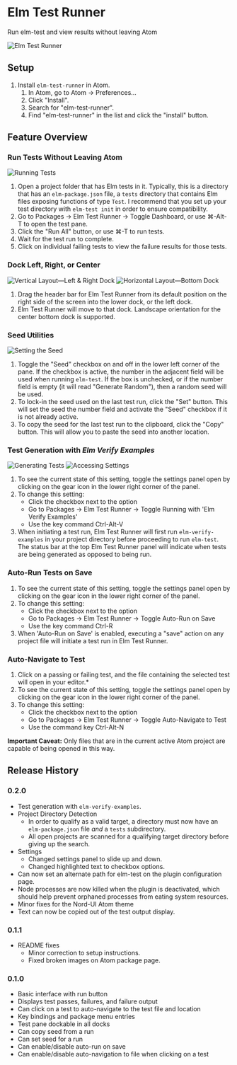 # Elm Test Runner

Run elm-test and view results without leaving Atom

![Elm Test Runner](https://raw.githubusercontent.com/mbuscemi/elm-test-runner/master/images/elm-test-runner-animated-header-only.gif?raw=true)

## Setup

1. Install `elm-test-runner` in Atom.
    1. In Atom, go to Atom → Preferences...
    2. Click "Install".
    3. Search for "elm-test-runner".
    4. Find "elm-test-runner" in the list and click the "install" button.

## Feature Overview

### Run Tests Without Leaving Atom

![Running Tests](https://raw.githubusercontent.com/mbuscemi/elm-test-runner/master/images/menu-example.png?raw=true)

1. Open a project folder that has Elm tests in it. Typically, this is a directory that has an `elm-package.json` file, a `tests` directory that contains Elm files exposing functions of type `Test`. I recommend that you set up your test directory with `elm-test init` in order to ensure compatibility.
2. Go to Packages → Elm Test Runner → Toggle Dashboard, or use ⌘-Alt-T to open the test pane.
3. Click the "Run All" button, or use ⌘-T to run tests.
4. Wait for the test run to complete.
5. Click on individual failing tests to view the failure results for those tests.

### Dock Left, Right, or Center

![Vertical Layout—Left & Right Dock](https://raw.githubusercontent.com/mbuscemi/elm-test-runner/master/images/layout-vertical.png?raw=true)
![Horizontal Layout—Bottom Dock](https://raw.githubusercontent.com/mbuscemi/elm-test-runner/master/images/layout-horizontal.png?raw=true)

1. Drag the header bar for Elm Test Runner from its default position on the right side of the screen into the lower dock, or the left dock.
2. Elm Test Runner will move to that dock. Landscape orientation for the center bottom dock is supported.

### Seed Utilities

![Setting the Seed](https://raw.githubusercontent.com/mbuscemi/elm-test-runner/master/images/set-seed-example.gif?raw=true)

1. Toggle the "Seed" checkbox on and off in the lower left corner of the pane. If the checkbox is active, the number in the adjacent field will be used when running `elm-test`. If the box is unchecked, or if the number field is empty (it will read "Generate Random"), then a random seed will be used.
2. To lock-in the seed used on the last test run, click the "Set" button. This will set the seed the number field and activate the "Seed" checkbox if it is not already active.
3. To copy the seed for the last test run to the clipboard, click the "Copy" button. This will allow you to paste the seed into another location.

### Test Generation with _Elm Verify Examples_

![Generating Tests](https://raw.githubusercontent.com/mbuscemi/elm-test-runner/master/images/elm-verify-examples-enabled.gif?raw=true)
![Accessing Settings](https://raw.githubusercontent.com/mbuscemi/elm-test-runner/master/images/how-to-show-settings.gif?raw=true)

1. To see the current state of this setting, toggle the settings panel open by clicking on the gear icon in the lower right corner of the panel.
2. To change this setting:
    * Click the checkbox next to the option
    * Go to Packages → Elm Test Runner → Toggle Running with 'Elm Verify Examples'
    * Use the key command Ctrl-Alt-V
3. When initiating a test run, Elm Test Runner will first run `elm-verify-examples` in your project directory before proceeding to run `elm-test`. The status bar at the top Elm Test Runner panel will indicate when tests are being generated as opposed to being run.

### Auto-Run Tests on Save

1. To see the current state of this setting, toggle the settings panel open by clicking on the gear icon in the lower right corner of the panel.
2. To change this setting:
    * Click the checkbox next to the option
    * Go to Packages → Elm Test Runner → Toggle Auto-Run on Save
    * Use the key command Ctrl-R
3. When 'Auto-Run on Save' is enabled, executing a "save" action on any project file will initiate a test run in Elm Test Runner.

### Auto-Navigate to Test

1. Click on a passing or failing test, and the file containing the selected test will open in your editor.*
2. To see the current state of this setting, toggle the settings panel open by clicking on the gear icon in the lower right corner of the panel.
3. To change this setting:
    * Click the checkbox next to the option
    * Go to Packages → Elm Test Runner → Toggle Auto-Navigate to Test
    * Use the command key Ctrl-Alt-N

**Important Caveat:** Only files that are in the current active Atom project are capable of being opened in this way.

## Release History

### 0.2.0

* Test generation with `elm-verify-examples`.
* Project Directory Detection
    * In order to qualify as a valid target, a directory must now have an `elm-package.json` file _and_ a `tests` subdirectory.
    * All open projects are scanned for a qualifying target directory before giving up the search.
* Settings
    * Changed settings panel to slide up and down.
    * Changed highlighted text to checkbox options.
* Can now set an alternate path for elm-test on the plugin configuration page.
* Node processes are now killed when the plugin is deactivated, which should help prevent orphaned processes from eating system resources.
* Minor fixes for the Nord-UI Atom theme
* Text can now be copied out of the test output display.

### 0.1.1

* README fixes
    * Minor correction to setup instructions.
    * Fixed broken images on Atom package page.

### 0.1.0

* Basic interface with run button
* Displays test passes, failures, and failure output
* Can click on a test to auto-navigate to the test file and location
* Key bindings and package menu entries
* Test pane dockable in all docks
* Can copy seed from a run
* Can set seed for a run
* Can enable/disable auto-run on save
* Can enable/disable auto-navigation to file when clicking on a test
